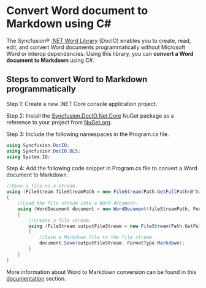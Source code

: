# Convert Word document to Markdown using C#

The Syncfusion&reg; [.NET Word Library](https://www.syncfusion.com/document-processing/word-framework/net/word-library) (DocIO) enables you to create, read, edit, and convert Word documents programmatically without Microsoft Word or interop dependencies. Using this library, you can **convert a Word document to Markdown** using C#.

## Steps to convert Word to Markdown programmatically

Step 1: Create a new .NET Core console application project.

Step 2: Install the [Syncfusion.DocIO.Net.Core](https://www.nuget.org/packages/Syncfusion.DocIO.Net.Core) NuGet package as a reference to your project from [NuGet.org](https://www.nuget.org/).

Step 3: Include the following namespaces in the Program.cs file.

```csharp
using Syncfusion.DocIO; 
using Syncfusion.DocIO.DLS;
using System.IO;
```

Step 4: Add the following code snippet in Program.cs file to convert a Word document to Markdown.

```csharp
//Open a file as a stream.
using (FileStream fileStreamPath = new FileStream(Path.GetFullPath(@"Data/Input.docx"), FileMode.Open, FileAccess.Read, FileShare.ReadWrite))
{
    //Load the file stream into a Word document.
    using (WordDocument document = new WordDocument(fileStreamPath, FormatType.Docx))
    {
        //Create a file stream.
        using (FileStream outputFileStream = new FileStream(Path.GetFullPath(@"Output/Output.md"), FileMode.Create, FileAccess.ReadWrite))
        {
            //Save a Markdown file to the file stream.
            document.Save(outputFileStream, FormatType.Markdown);
        }
    }
}
```

More information about Word to Markdown conversion can be found in this [documentation](https://help.syncfusion.com/document-processing/word/word-library/net/convert-word-document-to-markdown-in-csharp) section.